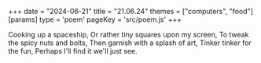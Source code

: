 +++
date = "2024-06-21"
title = "21.06.24"
themes = ["computers", "food"]
[params]
  type = 'poem'
  pageKey = 'src/poem.js'
+++

Cooking up a spaceship,
Or rather tiny squares upon my screen,
To tweak the spicy nuts and bolts,
Then garnish with a splash of art,
Tinker tinker for the fun,
Perhaps I'll find it we'll just see.
